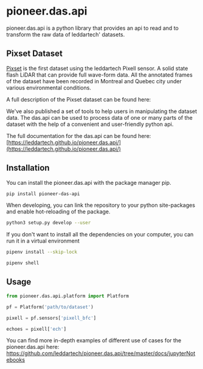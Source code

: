 # pioneer.das.api

pioneer.das.api is a python library that provides an api to read and to transform the raw data of leddartech' datasets. 

## Pixset Dataset
[Pixset](dataset.leddartech.com) is the first dataset using the leddartech Pixell sensor. A solid state flash LiDAR that can provide full wave-form data. All the annotated frames of the dataset have been recorded in Montreal and Quebec city under various environmental conditions. 

A full description of the Pixset dataset can be found here: []()

We've also published a set of tools to help users in manipulating the dataset data. The das.api can be used to process data of one or many parts of the dataset with the help of a convenient and user-friendly python api.

The full documentation for the das.api can be found here: [https://leddartech.github.io/pioneer.das.api/](https://leddartech.github.io/pioneer.das.api/)

## Installation

You can install the pioneer.das.api with the package manager pip.


```bash
pip install pioneer-das-api
```

When developing, you can link the repository to your python site-packages and enable hot-reloading of the package.
```bash
python3 setup.py develop --user
```

If you don't want to install all the dependencies on your computer, you can run it in a virtual environment
```bash
pipenv install --skip-lock

pipenv shell
```

## Usage

```python
from pioneer.das.api.platform import Platform

pf = Platform('path/to/dataset')

pixell = pf.sensors['pixell_bfc']

echoes = pixell['ech']

```

You can find more in-depth examples of different use of cases for the pioneer.das.api here: https://github.com/leddartech/pioneer.das.api/tree/master/docs/jupyterNotebooks

